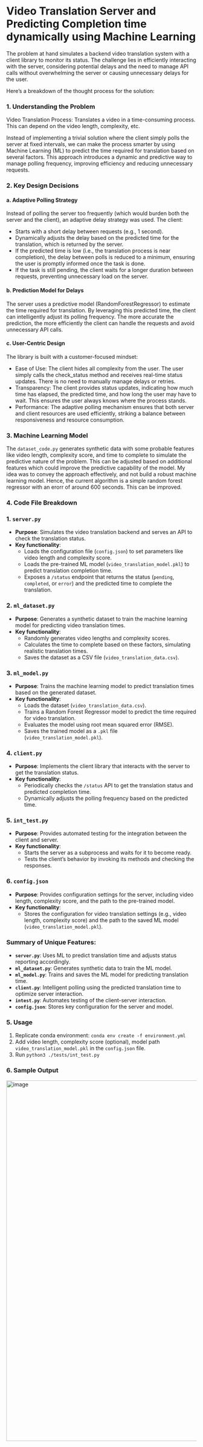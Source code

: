 # Video Translation Server and Predicting Completion time dynamically using Machine Learning

The problem at hand simulates a backend video translation system with a client library to monitor its status. The challenge lies in efficiently interacting with the server, considering potential delays and the need to manage API calls without overwhelming the server or causing unnecessary delays for the user.

Here’s a breakdown of the thought process for the solution:

### 1. Understanding the Problem

Video Translation Process: Translates a video in a time-consuming process. This can depend on the video length, complexity, etc.

Instead of implementing a trivial solution where the client simply polls the server at fixed intervals, we can make the process smarter by using Machine Learning (ML) to predict the time required for translation based on several factors. This approach introduces a dynamic and predictive way to manage polling frequency, improving efficiency and reducing unnecessary requests.

### 2. Key Design Decisions
#### a. Adaptive Polling Strategy

Instead of polling the server too frequently (which would burden both the server and the client), an adaptive delay strategy was used. The client:

* Starts with a short delay between requests (e.g., 1 second).
* Dynamically adjusts the delay based on the predicted time for the translation, which is returned by the server.
* If the predicted time is low (i.e., the translation process is near completion), the delay between polls is reduced to a minimum, ensuring the user is promptly informed once the task is done.
* If the task is still pending, the client waits for a longer duration between requests, preventing unnecessary load on the server.

#### b. Prediction Model for Delays

The server uses a predictive model (RandomForestRegressor) to estimate the time required for translation. By leveraging this predicted time, the client can intelligently adjust its polling frequency. The more accurate the prediction, the more efficiently the client can handle the requests and avoid unnecessary API calls.

#### c. User-Centric Design

The library is built with a customer-focused mindset:

* Ease of Use: The client hides all complexity from the user. The user simply calls the check_status method and receives real-time status updates. There is no need to manually manage delays or retries.
* Transparency: The client provides status updates, indicating how much time has elapsed, the predicted time, and how long the user may have to wait. This ensures the user always knows where the process stands.
* Performance: The adaptive polling mechanism ensures that both server and client resources are used efficiently, striking a balance between responsiveness and resource consumption.


### 3. Machine Learning Model
The `dataset_code.py` generates synthetic data with some probable features like video length, complexity score, and time to complete to simulate the predictive nature of the problem. This can be adjusted based on additional features which could improve the predictive capability of the model. My idea was to convey the approach effectively, and not build a robust machine learning model. Hence, the current algorithm is a simple random forest regressor with an erorr of around 600 seconds. This can be improved.

### 4. Code File Breakdown

### 1. **`server.py`**
   - **Purpose**: Simulates the video translation backend and serves an API to check the translation status.
   - **Key functionality**: 
     - Loads the configuration file (`config.json`) to set parameters like video length and complexity score.
     - Loads the pre-trained ML model (`video_translation_model.pkl`) to predict translation completion time.
     - Exposes a `/status` endpoint that returns the status (`pending`, `completed`, or `error`) and the predicted time to complete the translation.

### 2. **`ml_dataset.py`**
   - **Purpose**: Generates a synthetic dataset to train the machine learning model for predicting video translation times.
   - **Key functionality**:
     - Randomly generates video lengths and complexity scores.
     - Calculates the time to complete based on these factors, simulating realistic translation times.
     - Saves the dataset as a CSV file (`video_translation_data.csv`).

### 3. **`ml_model.py`**
   - **Purpose**: Trains the machine learning model to predict translation times based on the generated dataset.
   - **Key functionality**:
     - Loads the dataset (`video_translation_data.csv`).
     - Trains a Random Forest Regressor model to predict the time required for video translation.
     - Evaluates the model using root mean squared error (RMSE).
     - Saves the trained model as a `.pkl` file (`video_translation_model.pkl`).

### 4. **`client.py`**
   - **Purpose**: Implements the client library that interacts with the server to get the translation status.
   - **Key functionality**:
     - Periodically checks the `/status` API to get the translation status and predicted completion time.
     - Dynamically adjusts the polling frequency based on the predicted time.

### 5. **`int_test.py`**
   - **Purpose**: Provides automated testing for the integration between the client and server.
   - **Key functionality**:
     - Starts the server as a subprocess and waits for it to become ready.
     - Tests the client’s behavior by invoking its methods and checking the responses.

### 6. **`config.json`**
   - **Purpose**: Provides configuration settings for the server, including video length, complexity score, and the path to the pre-trained model.
   - **Key functionality**:
     - Stores the configuration for video translation settings (e.g., video length, complexity score) and the path to the saved ML model (`video_translation_model.pkl`).

###  Summary of Unique Features:
- **`server.py`**: Uses ML to predict translation time and adjusts status reporting accordingly.
- **`ml_dataset.py`**: Generates synthetic data to train the ML model.
- **`ml_model.py`**: Trains and saves the ML model for predicting translation time.
- **`client.py`**: Intelligent polling using the predicted translation time to optimize server interaction.
- **`intest.py`**: Automates testing of the client-server interaction.
- **`config.json`**: Stores key configuration for the server and model.

### 5. Usage
1. Replicate conda environment: `conda env create -f environment.yml`
2. Add video length, complexity score (optional), model path `video_translation_model.pkl` in the `config.json` file.
3. Run `python3 ./tests/int_test.py`

### 6. Sample Output
<img width="955" alt="image" src="https://github.com/user-attachments/assets/fce3fc23-7e24-4e85-8db4-24539c172307" />

